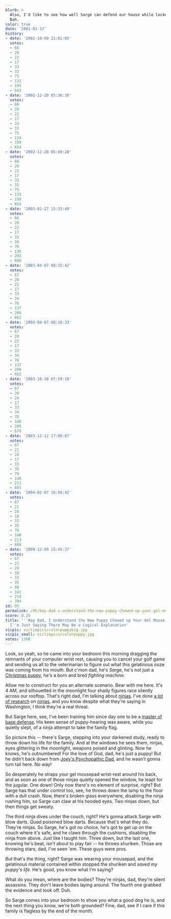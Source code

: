 ```yaml
---
blurb: >
  Also, I'd like to see how well Sarge can defend our house while locked in the garage.
  Bah.
color: true
date: '2001-01-13'
history:
- date: '2002-10-09 21:01:05'
  votes:
  - 66
  - 20
  - 22
  - 17
  - 33
  - 33
  - 73
  - 132
  - 195
  - 643
- date: '2002-12-20 05:36:38'
  votes:
  - 66
  - 20
  - 22
  - 17
  - 33
  - 33
  - 75
  - 134
  - 199
  - 654
- date: '2002-12-20 05:49:20'
  votes:
  - 66
  - 20
  - 22
  - 17
  - 33
  - 33
  - 75
  - 134
  - 199
  - 654
- date: '2003-02-27 15:33:49'
  votes:
  - 66
  - 20
  - 22
  - 17
  - 33
  - 34
  - 76
  - 136
  - 203
  - 660
- date: '2003-04-07 08:15:42'
  votes:
  - 67
  - 20
  - 22
  - 17
  - 33
  - 34
  - 76
  - 137
  - 206
  - 662
- date: '2003-04-07 08:16:33'
  votes:
  - 67
  - 20
  - 22
  - 17
  - 33
  - 34
  - 76
  - 137
  - 206
  - 662
- date: '2003-10-10 07:59:10'
  votes:
  - 67
  - 20
  - 24
  - 17
  - 33
  - 34
  - 78
  - 140
  - 209
  - 679
- date: '2003-12-12 17:06:07'
  votes:
  - 67
  - 21
  - 24
  - 17
  - 33
  - 35
  - 79
  - 140
  - 211
  - 685
- date: '2004-02-07 16:56:42'
  votes:
  - 67
  - 21
  - 24
  - 18
  - 33
  - 35
  - 79
  - 140
  - 213
  - 688
- date: '2009-12-09 15:45:37'
  votes:
  - 67
  - 21
  - 24
  - 18
  - 33
  - 35
  - 80
  - 142
  - 214
  - 704
id: 95
permalink: /95/kay-dad-i-understand-the-new-puppy-chewed-up-your-gel-mouse-wristrest-im-just-saying-there-may-be-a-logical-explanation/
score: 8.25
title: '''Kay Dad, I Understand the New Puppy Chewed up Your Gel Mouse Wrist-rest,
  I''m Just Saying There May Be a Logical Explanation'
vicpic: victimpics/colorpuppybig.jpg
vicpic_small: victimpics/colorpuppy.jpg
votes: 1368
---
```


Look, so yeah, so he came into your bedroom this morning dragging the
remnants of your computer wrist rest, causing you to cancel your golf
game and sending us all to the veterinarian to figure out what this
gelatinous ooze was coming from his mouth. But c'mon dad, he's *Sarge*,
he's not just a [Christmas puppy](%ARTICLE[82]%), he's a born and
bred *fighting machine*.

Allow me to construct for you an alternate scenario. Bear with me here.
It's 4 AM, and silhouetted in the moonlight four shady figures race
silently across our rooftop. That's right dad, I'm talking about
[ninjas](http://web.archive.org/web/20010113000000/http://gamespy.com/comics/littlegamers/archives/20010111.html).
I've done [a lot of
research](http://web.archive.org/web/20010113000000/http://gamespy.com/comics/november00/angst30/)
on
[ninjas](http://web.archive.org/web/20010113000000/http://gamespy.com/comics/littlegamers/archives/20010109.html),
and you know despite what they're saying in Washington, I think they're
a real threat.

But Sarge here, see, I've been training him since day one to be a
[master of base defense](%ARTICLE[17]%). His keen sense of
puppy-hearing was aware, while you quietly slept, of a ninja attempt to
take the family flag.

So picture this -- there's Sarge, stepping into your darkened study,
ready to throw down his life for the family. And at the windows he sees
them, ninjas, eyes glittering in the moonlight, weapons poised and
glinting. Now he knows, he's outnumbered! For the love of God, dad, he's
just a puppy! But he didn't back down from [Joey's Psychopathic
Dad](%ARTICLE[84]%), and he wasn't gonna turn tail here. No way!

So desperately he straps your gel mousepad wrist-rest around his back,
and as soon as one of those ninjas quietly opened the window, he leapt
for the jugular. One down! Only now there's no element of surprise,
right? But Sarge has that under control too, see, he throws down the
lamp to the floor with a dull crash. Now, there's broken glass
everywhere, disabling the ninja rushing him, so Sarge can claw at his
hooded eyes. Two ninjas down, but then things get sweaty.

The third ninja dives under the couch, right? He's gonna attack Sarge
with blow darts. *Quad* poisoned blow darts. Because that's what they
do. They're ninjas. So Sarge, he's got no choice, he's got to get up on
the couch where it's safe, and he claws through the cushions, disabling
the ninja from above. Just like I taught him. Three down, but the last
one, knowing he's beat, isn't about to play fair -- he throws shuriken.
Those are throwing stars, dad, I've seen 'em. These guys were pros.

*But* that's the thing, right? Sarge was wearing your mousepad, and the
gelatinous material contained within stopped the shuriken and *saved my
puppy's life*. He's good, you know what I'm saying?

What do you mean, where are the bodies? They're ninjas, dad, they're
silent assassins. They don't leave bodies laying around. The fourth one
grabbed the evidence and took off. Duh.

So Sarge comes into your bedroom to show you what a good dog he is, and
the next thing you know, we're both grounded? Fine, dad, see if I care
if this family is flagless by the end of the month.